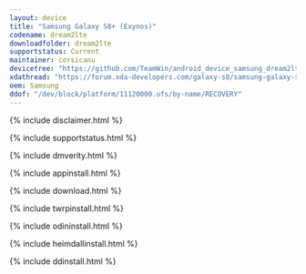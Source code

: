 ```yaml
---
layout: device
title: "Samsung Galaxy S8+ (Exynos)"
codename: dream2lte
downloadfolder: dream2lte
supportstatus: Current
maintainer: corsicanu
devicetree: "https://github.com/TeamWin/android_device_samsung_dream2lte"
xdathread: "https://forum.xda-developers.com/galaxy-s8/samsung-galaxy-s8--s8-cross-device-development/recovery-galaxy-s8-s8-exynos-t3847712"
oem: Samsung
ddof: "/dev/block/platform/11120000.ufs/by-name/RECOVERY"
---
```


{% include disclaimer.html %}

{% include supportstatus.html %}

{% include dmverity.html %}

{% include appinstall.html %}

{% include download.html %}

{% include twrpinstall.html %}

{% include odininstall.html %}

{% include heimdallinstall.html %}

{% include ddinstall.html %}
